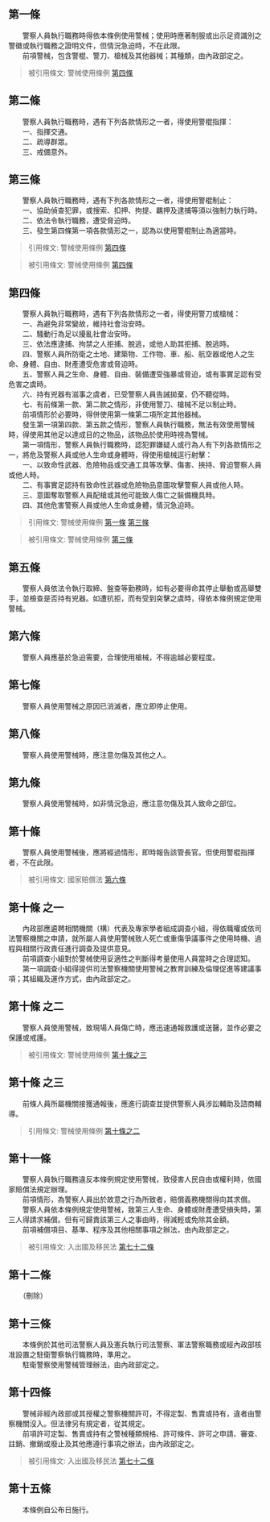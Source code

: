 第一條 
-------
　　警察人員執行職務時得依本條例使用警械；使用時應著制服或出示足資識別之警徽或執行職務之證明文件，但情況急迫時，不在此限。  
　　前項警械，包含警棍、警刀、槍械及其他器械；其種類，由內政部定之。  
> 被引用條文: 警械使用條例 [第四條](../../內政/警政/警械使用條例.md#第四條-)



第二條 
-------
　　警察人員執行職務時，遇有下列各款情形之一者，得使用警棍指揮：  
　　一、指揮交通。  
　　二、疏導群眾。  
　　三、戒備意外。  


第三條 
-------
　　警察人員執行職務時，遇有下列各款情形之一者，得使用警棍制止：  
　　一、協助偵查犯罪，或搜索、扣押、拘提、羈押及逮捕等須以強制力執行時。  
　　二、依法令執行職務，遭受脅迫時。  
　　三、發生第四條第一項各款情形之一，認為以使用警棍制止為適當時。  
> 引用條文: 警械使用條例 [第四條](../../內政/警政/警械使用條例.md#第四條-)

> 被引用條文: 警械使用條例 [第四條](../../內政/警政/警械使用條例.md#第四條-)



第四條 
-------
　　警察人員執行職務時，遇有下列各款情形之一者，得使用警刀或槍械：  
　　一、為避免非常變故，維持社會治安時。  
　　二、騷動行為足以擾亂社會治安時。  
　　三、依法應逮捕、拘禁之人拒捕、脫逃，或他人助其拒捕、脫逃時。  
　　四、警察人員所防衛之土地、建築物、工作物、車、船、航空器或他人之生命、身體、自由、財產遭受危害或脅迫時。  
　　五、警察人員之生命、身體、自由、裝備遭受強暴或脅迫，或有事實足認有受危害之虞時。  
　　六、持有兇器有滋事之虞者，已受警察人員告誡拋棄，仍不聽從時。  
　　七、有前條第一款、第二款之情形，非使用警刀、槍械不足以制止時。  
　　前項情形於必要時，得併使用第一條第二項所定其他器械。  
　　發生第一項第四款、第五款之情形，警察人員執行職務，無法有效使用警械時，得使用其他足以達成目的之物品，該物品於使用時視為警械。  
　　第一項情形，警察人員執行職務時，認犯罪嫌疑人或行為人有下列各款情形之一，將危及警察人員或他人生命或身體時，得使用槍械逕行射擊：  
　　一、以致命性武器、危險物品或交通工具等攻擊、傷害、挾持、脅迫警察人員或他人時。  
　　二、有事實足認持有致命性武器或危險物品意圖攻擊警察人員或他人時。  
　　三、意圖奪取警察人員配槍或其他可能致人傷亡之裝備機具時。  
　　四、其他危害警察人員或他人生命或身體，情況急迫時。  
> 引用條文: 警械使用條例 [第一條](../../內政/警政/警械使用條例.md#第一條-) [第三條](../../內政/警政/警械使用條例.md#第三條-)

> 被引用條文: 警械使用條例 [第三條](../../內政/警政/警械使用條例.md#第三條-)



第五條 
-------
　　警察人員依法令執行取締、盤查等勤務時，如有必要得命其停止舉動或高舉雙手，並檢查是否持有兇器。如遭抗拒，而有受到突擊之虞時，得依本條例規定使用警械。  


第六條 
-------
　　警察人員應基於急迫需要，合理使用槍械，不得逾越必要程度。  


第七條 
-------
　　警察人員使用警械之原因已消滅者，應立即停止使用。  


第八條 
-------
　　警察人員使用警械時，應注意勿傷及其他之人。  


第九條 
-------
　　警察人員使用警械時，如非情況急迫，應注意勿傷及其人致命之部位。  


第十條 
-------
　　警察人員使用警械後，應將經過情形，即時報告該管長官。但使用警棍指揮者，不在此限。  
> 被引用條文: 國家賠償法 [第六條](../../法務/法律事務/國家賠償法.md#第六條)



第十條 之一 
------------
　　內政部應遴聘相關機關（構）代表及專家學者組成調查小組，得依職權或依司法警察機關之申請，就所屬人員使用警械致人死亡或重傷爭議事件之使用時機、過程與相關行政責任進行調查及提供意見。  
　　前項調查小組對於警械使用妥適性之判斷得考量使用人員當時之合理認知。  
　　第一項調查小組得提供司法警察機關使用警械之教育訓練及倫理促進等建議事項；其組織及運作方式，由內政部定之。  


第十條 之二 
------------
　　警察人員使用警械，致現場人員傷亡時，應迅速通報救護或送醫，並作必要之保護或戒護。  
> 被引用條文: 警械使用條例 [第十條之三](../../內政/警政/警械使用條例.md#第十條之三)



第十條 之三 
------------
　　前條人員所屬機關接獲通報後，應進行調查並提供警察人員涉訟輔助及諮商輔導。  
> 引用條文: 警械使用條例 [第十條之二](../../內政/警政/警械使用條例.md#第十條之二)



第十一條 
---------
　　警察人員執行職務違反本條例規定使用警械，致侵害人民自由或權利時，依國家賠償法規定辦理。  
　　前項情形，為警察人員出於故意之行為所致者，賠償義務機關得向其求償。  
　　警察人員依本條例規定使用警械，致第三人生命、身體或財產遭受損失時，第三人得請求補償。但有可歸責該第三人之事由時，得減輕或免除其金額。  
　　前項補償項目、基準、程序及其他相關事項之辦法，由內政部定之。  
> 被引用條文: 入出國及移民法 [第七十二條](../../內政/入出國/入出國及移民法.md#第七十二條)



第十二條 
---------
　　（刪除）  


第十三條 
---------
　　本條例於其他司法警察人員及憲兵執行司法警察、軍法警察職務或經內政部核准設置之駐衛警察執行職務時，準用之。  
　　駐衛警察使用警械管理辦法，由內政部定之。  


第十四條 
---------
　　警械非經內政部或其授權之警察機關許可，不得定製、售賣或持有，違者由警察機關沒入。但法律另有規定者，從其規定。  
　　前項許可定製、售賣或持有之警械種類規格、許可條件、許可之申請、審查、註銷、撤銷或廢止及其他應遵行事項之辦法，由內政部定之。  
> 被引用條文: 入出國及移民法 [第七十二條](../../內政/入出國/入出國及移民法.md#第七十二條)



第十五條 
---------
　　本條例自公布日施行。
